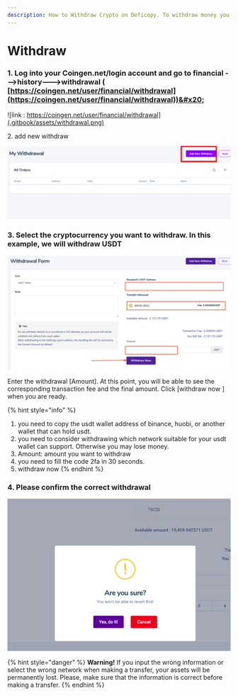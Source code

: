 ```yaml
---
description: How to Withdraw Crypto on Deficopy. To withdraw money you need to secure 2fa
---
```


# Withdraw

### 1. Log into your Coingen.net/login  account and go to financial --->history--->withdrawal ( [https://coingen.net/user/financial/withdrawal](https://coingen.net/user/financial/withdrawal))&#x20;

![link : https://coingen.net/user/financial/withdrawal](.gitbook/assets/withdrawal.png)

2\. add new withdraw&#x20;

![](.gitbook/assets/w2.png)

### 3. Select the cryptocurrency you want to withdraw. In this example, we will withdraw USDT&#x20;

![](.gitbook/assets/with2.png)

Enter the withdrawal \[Amount]. At this point, you will be able to see the corresponding transaction fee and the final amount. Click \[withdraw now ] when you are ready.

{% hint style="info" %}
1. you need to copy the usdt wallet address of binance, huobi, or another wallet that can hold usdt.&#x20;
2. you need to consider withdrawing which network suitable for your usdt wallet can support. Otherwise you may lose money.
3. Amount: amount you want to withdraw
4. you need to fill the code 2fa in 30 seconds.
5. withdraw now&#x20;
{% endhint %}

### 4. Please confirm the correct withdrawal

![](.gitbook/assets/w4.png)

{% hint style="danger" %}
**Warning!** If you input the wrong information or select the wrong network when making a transfer, your assets will be permanently lost. Please, make sure that the information is correct before making a transfer.
{% endhint %}

